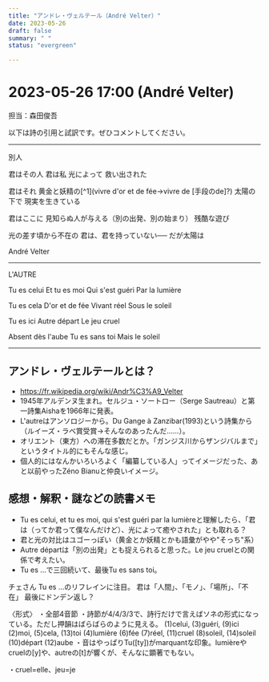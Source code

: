 ```yaml
---
title: "アンドレ・ヴェルテール（André Velter）"
date: 2023-05-26
draft: false
summary: " "
status: "evergreen"

---
```


# 2023-05-26 17:00 (André Velter)

担当：森田俊吾

以下は詩の引用と試訳です。ぜひコメントしてください。

---

別人	

君はその人
君は私	
光によって
救い出された

君はそれ
黄金と妖精の[^1](vivre d'or et de fée→vivre de [手段のde]?)
太陽の下で
現実を生きている

君はここに
見知らぬ人が与える（別の出発、別の始まり）
残酷な遊び

光の差す頃から不在の
君は、君を持っていない──
だが太陽は

André Velter

---

L'AUTRE

Tu es celui	
Et tu es moi
Qui s'est guéri
Par la lumière

Tu es cela
D'or et de fée
Vivant réel
Sous le soleil

Tu es ici
Autre départ
Le jeu cruel

Absent dès l'aube
Tu es sans toi
Mais le soleil

---

##  アンドレ・ヴェルテールとは？
- https://fr.wikipedia.org/wiki/Andr%C3%A9_Velter
- 1945年アルデンヌ生まれ。セルジュ・ソートロー（Serge Sautreau）と第一詩集Aishaを1966年に発表。
- L'autreはアンソロジーから。Du Gange à Zanzibar(1993)という詩集から（ルイーズ・ラベ賞受賞→そんなのあったんだ……）。
- オリエント（東方）への滞在多数だとか。「ガンジス川からザンジバルまで」というタイトル的にもそんな感じ。
- 個人的にはなんかいろいろよく「編纂している人」ってイメージだった、あと以前やったZéno Bianuと仲良いイメージ。			

## 感想・解釈・謎などの読書メモ
- Tu es celui, et tu es moi, qui s'est guéri par la lumièreと理解したら、「君は（ってか君って僕なんだけど）、光によって癒やされた」とも取れる？
- 君と光の対比はユゴーっぽい（黄金とか妖精とかも語彙がやや"そっち"系）
- Autre départは「別の出発」とも捉えられると思った。Le jeu cruelとの関係で考えたい。
- Tu es …で三回続いて、最後Tu es sans toi。

チェさん
Tu es ...のリフレインに注目。
君は「人間」、「モノ」、「場所」、「不在」
最後にドンデン返し？

〈形式〉
・全部4音節
・詩節が4/4/3/3で、詩行だけで言えばソネの形式になっている。ただし押韻はばらばらのように見える。
	(1)celui, (3)guéri, (9)ici
	(2)moi, (5)cela, (13)toi
	(4)lumière
	(6)fée
	(7)réel, (11)cruel
	(8)soleil, (14)soleil
	(10)départ
	(12)aube
・音はやっぱりTu([ty])がmarquantな印象。lumièreやcruelの[y]や、autreの[t]が響くが、そんなに顕著でもない。

・cruel=elle、jeu=je

